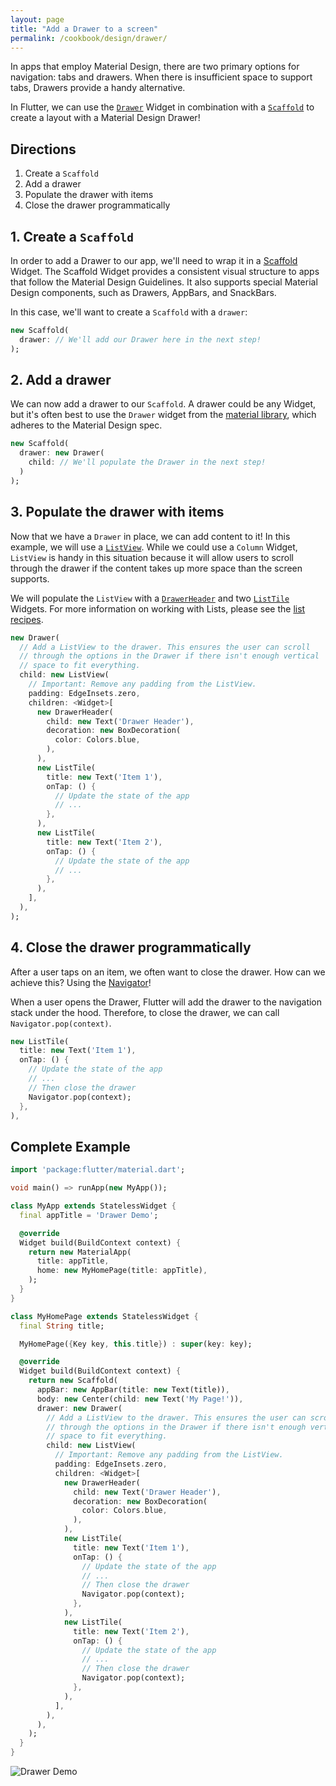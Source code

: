 ```yaml
---
layout: page
title: "Add a Drawer to a screen"
permalink: /cookbook/design/drawer/
---
```


In apps that employ Material Design, there are two primary options for
navigation: tabs and drawers. When there is insufficient space to support tabs, 
Drawers provide a handy alternative.

In Flutter, we can use the [`Drawer`](https://docs.flutter.io/flutter/material/Drawer-class.html) 
Widget in combination with a [`Scaffold`](https://docs.flutter.io/flutter/material/Scaffold-class.html)
to create a layout with a Material Design Drawer!

## Directions

  1. Create a `Scaffold`
  2. Add a drawer
  3. Populate the drawer with items
  4. Close the drawer programmatically
  
## 1. Create a `Scaffold`

In order to add a Drawer to our app, we'll need to wrap it in a [Scaffold](https://docs.flutter.io/flutter/material/Scaffold-class.html) 
Widget. The Scaffold Widget provides a consistent visual structure to apps that
follow the Material Design Guidelines. It also supports special Material Design 
components, such as Drawers, AppBars, and SnackBars.

In this case, we'll want to create a `Scaffold` with a `drawer`:

<!-- skip -->
```dart
new Scaffold(
  drawer: // We'll add our Drawer here in the next step!
);
```

## 2. Add a drawer

We can now add a drawer to our `Scaffold`. A drawer could be any Widget, but 
it's often best to use the `Drawer` widget from the [material library](https://docs.flutter.io/flutter/material/material-library.html), 
which adheres to the Material Design spec.

<!-- skip -->
```dart
new Scaffold(
  drawer: new Drawer(
    child: // We'll populate the Drawer in the next step!
  )
);
```

## 3. Populate the drawer with items

Now that we have a `Drawer` in place, we can add content to it! In this example, 
we will use a [`ListView`](https://docs.flutter.io/flutter/widgets/ListView-class.html). 
While we could use a `Column` Widget, `ListView` is handy in this situation 
because it will allow users to scroll through the drawer if the content takes up 
more space than the screen supports.

We will populate the `ListView` with a [`DrawerHeader`](https://docs.flutter.io/flutter/material/DrawerHeader-class.html) 
and two [`ListTile`](https://docs.flutter.io/flutter/material/ListTile-class.html) 
Widgets. For more information on working with Lists, please see the 
[list recipes](/cookbook/#lists).

<!-- skip -->
```dart
new Drawer(
  // Add a ListView to the drawer. This ensures the user can scroll
  // through the options in the Drawer if there isn't enough vertical
  // space to fit everything.
  child: new ListView(
    // Important: Remove any padding from the ListView.
    padding: EdgeInsets.zero,
    children: <Widget>[
      new DrawerHeader(
        child: new Text('Drawer Header'),
        decoration: new BoxDecoration(
          color: Colors.blue,
        ),
      ),
      new ListTile(
        title: new Text('Item 1'),
        onTap: () {
          // Update the state of the app
          // ...
        },
      ),
      new ListTile(
        title: new Text('Item 2'),
        onTap: () {
          // Update the state of the app
          // ...
        },
      ),
    ],
  ),
);
```

## 4. Close the drawer programmatically

After a user taps on an item, we often want to close the drawer. How can we 
achieve this? Using the [Navigator](https://docs.flutter.io/flutter/widgets/Navigator-class.html)!

When a user opens the Drawer, Flutter will add the drawer to the navigation 
stack under the hood. Therefore, to close the drawer, we can call 
`Navigator.pop(context)`.  

<!-- skip -->
```dart
new ListTile(
  title: new Text('Item 1'),
  onTap: () {
    // Update the state of the app
    // ...
    // Then close the drawer 
    Navigator.pop(context);
  },
),
```

## Complete Example

```dart
import 'package:flutter/material.dart';

void main() => runApp(new MyApp());

class MyApp extends StatelessWidget {
  final appTitle = 'Drawer Demo';

  @override
  Widget build(BuildContext context) {
    return new MaterialApp(
      title: appTitle,
      home: new MyHomePage(title: appTitle),
    );
  }
}

class MyHomePage extends StatelessWidget {
  final String title;

  MyHomePage({Key key, this.title}) : super(key: key);

  @override
  Widget build(BuildContext context) {
    return new Scaffold(
      appBar: new AppBar(title: new Text(title)),
      body: new Center(child: new Text('My Page!')),
      drawer: new Drawer(
        // Add a ListView to the drawer. This ensures the user can scroll
        // through the options in the Drawer if there isn't enough vertical
        // space to fit everything.
        child: new ListView(
          // Important: Remove any padding from the ListView.
          padding: EdgeInsets.zero,
          children: <Widget>[
            new DrawerHeader(
              child: new Text('Drawer Header'),
              decoration: new BoxDecoration(
                color: Colors.blue,
              ),
            ),
            new ListTile(
              title: new Text('Item 1'),
              onTap: () {
                // Update the state of the app
                // ...
                // Then close the drawer
                Navigator.pop(context);
              },
            ),
            new ListTile(
              title: new Text('Item 2'),
              onTap: () {
                // Update the state of the app
                // ...
                // Then close the drawer
                Navigator.pop(context);
              },
            ),
          ],
        ),
      ),
    );
  }
}
```

![Drawer Demo](/images/cookbook/drawer.png)
